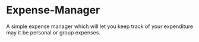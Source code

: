 # Expense-Manager
A simple expense manager which will let you keep track of your expenditure may it be personal or group expenses.
